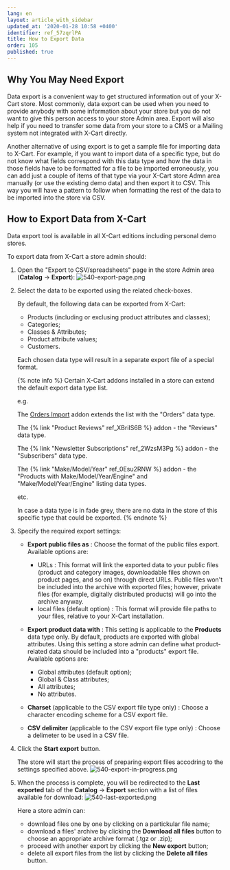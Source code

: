 ```yaml
---
lang: en
layout: article_with_sidebar
updated_at: '2020-01-28 10:58 +0400'
identifier: ref_57zqrlPA
title: How to Export Data
order: 105
published: true
---
```

## Why You May Need Export

Data export is a convenient way to get structured information out of your X-Cart store. Most commonly, data export can be used when you need to provide anybody with some information about your store but you do not want to give this person access to your store Admin area. Export will also help if you need to transfer some data from your store to a CMS or a Mailing system not integrated with X-Cart directly. 

Another alternative of using export is to get a sample file for importing data to X-Cart. For example, if you want to import data of a specific type, but do not know what fields correspond with this data type and how the data in those fields have to be formatted for a file to be imported erroneously, you can add just a couple of items of that type via your X-Cart store Admn area manually (or use the existing demo data) and then export it to CSV. This way you will have a pattern to follow when formatting the rest of the data to be imported into the store via CSV.

## How to Export Data from X-Cart

Data export tool is available in all X-Cart editions including personal demo stores. 

To export data from X-Cart a store admin should:

1. Open the "Export to CSV/spreadsheets" page in the store Admin area (**Catalog** -> **Export**):
   ![540-export-page.png]({{site.baseurl}}/attachments/ref_57zqrlPA/540-export-page.png)

2. Select the data to be exported using the related check-boxes.
   
   By default, the following data can be exported from X-Cart:
   * Products (including or exclusing product attributes and classes);
   * Categories;
   * Classes & Attributes;
   * Product attribute values;
   * Customers.
   
   Each chosen data type will result in a separate export file of a special format. 
   
   {% note info %}
   Certain X-Cart addons installed in a store can extend the default export data type list. 
   
   e.g.
   
   The [Orders Import](https://market.x-cart.com/addons/orders-import.html "Import-Export") addon extends the list with the "Orders" data type.
   
   The {% link "Product Reviews" ref_XBriIS6B %} addon - the "Reviews" data type.
   
   The {% link "Newsletter Subscriptions" ref_2WzsM3Pg %} addon - the "Subscribers" data type.
   
   The {% link "Make/Model/Year" ref_0Esu2RNW %} addon - the "Products with Make/Model/Year/Engine" and "Make/Model/Year/Engine" listing data types.
   
   etc.
   
   In case a data type is in fade grey, there are no data in the store of this specific type that could be exported.
   {% endnote %}
   
3. Specify the required export settings:

   * **Export public files as** : Choose the format of the public files export. Available options are: 
       * URLs : This format will link the exported data to your public files (product and category images, downloadable files shown on product pages, and so on) through direct URLs. Public files won't be included into the archive with exported files; however, private files (for example, digitally distributed products) will go into the archive anyway.
       * local files (default option) : This format will provide file paths to your files, relative to your X-Cart installation.
   * **Export product data with** : This setting is applicable to the **Products** data type only. By default, products are exported with global attributes. Using this setting a store admin can define what product-related data should be included into a "products" export file. Available options are:
     * Global attributes (default option);
     * Global & Class attributes;
     * All attributes;
     * No attributes.
     
   * **Charset** (applicable to the CSV export file type only) : Choose a character encoding scheme for a CSV export file. 
   * **CSV delimiter** (applicable to the CSV export file type only) : Choose a delimeter to be used in a CSV file.

4. Click the **Start export** button.
   
   The store will start the process of preparing export files accodring to the settings specified above.
   ![540-export-in-progress.png]({{site.baseurl}}/attachments/ref_57zqrlPA/540-export-in-progress.png)

5. When the process is complete, you will be redirected to the **Last exported** tab of the **Catalog** -> **Export** section with a list of files available for download:
   ![540-last-exported.png]({{site.baseurl}}/attachments/ref_57zqrlPA/540-last-exported.png)
   
   Here a store admin can: 
   * download files one by one by clicking on a partickular file name;
   * download a files' archive by clicking the **Download all files** button to choose an appropriate archive format (.tgz or .zip);
   * proceed with another export by clicking the **New export** button;
   * delete all export files from the list by clicking the **Delete all files** button.
